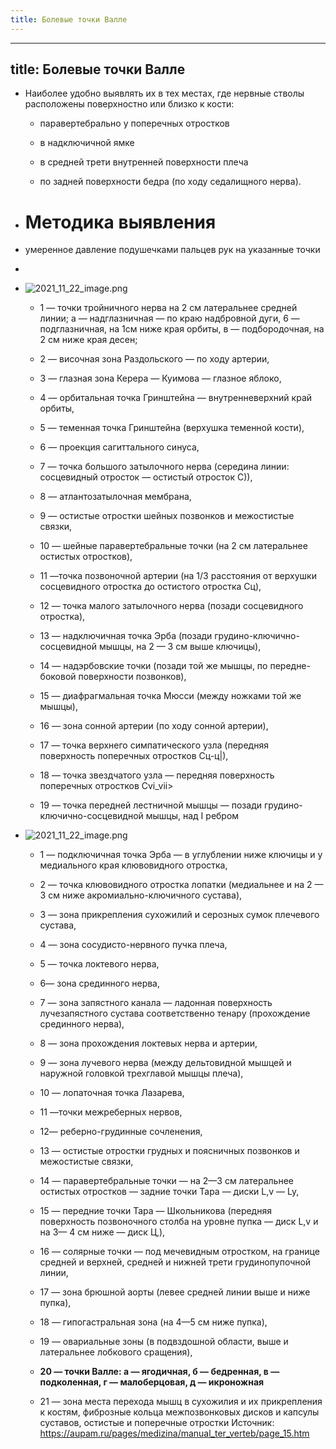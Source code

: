 ```yaml
---
title: Болевые точки Валле
---
```


- ---
title: Болевые точки Валле
---

- Наиболее удобно выявлять их в тех местах, где нервные стволы расположены поверхностно или близко к кости:
	 - паравертебрально у поперечных отростков

	 - в надключичной ямке

	 - в средней трети внутренней поверхности плеча

	 - по задней поверхности бедра (по ходу седалищного нерва).

- # Методика выявления

- умеренное давление подушечками пальцев рук на указанные точки

- 

- ![2021_11_22_image.png](https://cdn.logseq.com/%2F90d07cd0-0c20-405f-b80f-bbc874a0823a07875097-ef35-4a7c-8fbc-876e3d59c8ce2021_11_22_image.png?Expires=4791196330&Signature=eSCwbzwDOIXlQ5xVJQ~ERdxbO0qLPeE0Ozj5pApkW0DvQ0gocjF6fT7dSWc0EkoXdHlAtCV-CAvXf3HjUwa5EV4PzMgYP88DenrMxDDgbXVeH0rLxL~JKDvprZclJ8KdaGSyCddgqpCf11XkE7SjS72cI~kUbmXErdH4q~7FCvmYSCa5rPLfUa8M0tTkjJ43UIntoshsfFA6WK7Sb2yZaglPagsr066sDUQxRWJFi03YujAQ27Wbxbxr9RH-TN~OMlL-BTsR5oBxsO0lL21S0345T8DLngrDkJpAJ81fYx5cOrYbAOwyd3l0g-YCEIhBj0etbgJ7TcBZfYIwdxTjyg__&Key-Pair-Id=APKAJE5CCD6X7MP6PTEA)
	 - 1 — точки тройничного нерва на 2 см латеральнее средней линии; а — надглазничная — по краю надбровной дуги, 6 — подглазничная, на 1см ниже края орбиты, в — подбородочная, на 2 см ниже края десен;

	 - 2 — височная зона Раздольского — по ходу артерии,

	 - 3 — глазная зона Керера — Куимова — глазное яблоко,

	 - 4 — орбитальная точка Гринштейна — внутренневерхний край орбиты,

	 - 5 — теменная точка Гринштейна (верхушка теменной кости),

	 - 6 — проекция сагиттального синуса,

	 - 7 — точка большого затылочного нерва (середина линии: сосцевидный отросток — остистый отросток С)),

	 - 8 — атлантозатылочная мембрана,

	 - 9 — остистые отростки шейных позвонков и межостистые связки,

	 - 10 — шейные паравертебральные точки (на 2 см латеральнее остистых отростков),

	 - 11 —точка позвоночной артерии (на 1/3 расстояния от верхушки сосцевидного отростка до остистого отростка Сц),

	 - 12 — точка малого затылочного нерва (позади сосцевидного отростка),

	 - 13 — надключичная точка Эрба (позади грудино-ключично-сосцевидной мышцы, на 2 — 3 см выше ключицы),

	 - 14 — надэрбовские точки (позади той же мышцы, по передне-боковой поверхности позвонков),

	 - 15 — диафрагмальная точка Мюсси (между ножками той же мышцы),

	 - 16 — зона сонной артерии (по ходу сонной артерии),

	 - 17 — точка верхнего симпатического узла (передняя поверхность поперечных отростков Сц-ц|),

	 - 18 — точка звездчатого узла — передняя поверхность поперечных отростков Cvi_vii>

	 - 19 — точка передней лестничной мышцы — позади грудино-ключично-сосцевидной мышцы, над I ребром

- ![2021_11_22_image.png](https://cdn.logseq.com/%2F90d07cd0-0c20-405f-b80f-bbc874a0823a635ba8f4-a1bc-468c-a143-61adea3a31c42021_11_22_image.png?Expires=4791196306&Signature=korJHNdtXt8hPWl8NgPKItY1yweajNktXbgSKNVzsZJnSNnBA5djOVbPMWbaSXpMs~wM2I4JSttcWC6PXDkvHWlrzW9Mw9cg-EBDxS4jwxs4WxJqOgfTA9onI~NdLYlSJwIDWzrB9yKMSIHCeIRZgxOWCJJz6h62MsNiZ7KssqOAc1cieazUr60IaTK5b~8e21MEyaqYC0odFLO1XWTx72cnXoliFqxXSZ02GzUMw-~TXU-jpQNPpw7xKRuM5mOtKFkHfrTVK2QYJr08v7pfx4yxBYrp9pD1ikypp6xpEcQTRrPsVGSpcxXoprxSe3xeo3kJRoyqZTGxeiG967koRQ__&Key-Pair-Id=APKAJE5CCD6X7MP6PTEA)
	 - 1 — подключичная точка Эрба — в углублении ниже ключицы и у медиального края клювовидного отростка,

	 - 2 — точка клювовидного отростка лопатки (медиальнее и на 2 — 3 см ниже акромиально-ключичного сустава),

	 - 3 — зона прикрепления сухожилий и серозных сумок плечевого сустава,

	 - 4 — зона сосудисто-нервного пучка плеча,

	 - 5 — точка локтевого нерва,

	 - 6— зона срединного нерва,

	 - 7 — зона запястного канала — ладонная поверхность лучезапястного сустава соответственно тенару (прохождение срединного нерва),

	 - 8 — зона прохождения локтевых нерва и артерии,

	 - 9 — зона лучевого нерва (между дельтовидной мышцей и наружной головкой трехглавой мышцы плеча),

	 - 10 — лопаточная точка Лазарева,

	 - 11 —точки межреберных нервов,

	 - 12— реберно-грудинные сочленения,

	 - 13 — остистые отростки грудных и поясничных позвонков и межостистые связки,

	 - 14 — паравертебральные точки — на 2—3 см латеральнее остистых отростков — задние точки Тара — диски L,v — Ly,

	 - 15 — передние точки Тара — Школьникова (передняя поверхность позвоночного столба на уровне пупка — диск L,v и на 3— 4 см ниже — диск Ц,),

	 - 16 — солярные точки — под мечевидным отростком, на границе средней и верхней, средней и нижней трети грудинопупочной линии,

	 - 17 — зона брюшной аорты (левее средней линии выше и ниже пупка),

	 - 18 — гипогастральная зона (на 4—5 см ниже пупка),

	 - 19 — овариальные зоны (в подвздошной области, выше и латеральнее лобкового сращения),

	 - **20 — точки Валле: а — ягодичная, б — бедренная, в — подколенная, г — малоберцовая, д — икроножная**

	 - 21 — зона места перехода мышц в сухожилия и их прикрепления к костям, фиброзные кольца межпозвонковых дисков и капсулы суставов, остистые и поперечные отростки
Источник: https://aupam.ru/pages/medizina/manual_ter_verteb/page_15.htm
